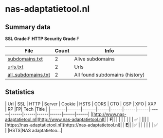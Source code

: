 

# nas-adaptatietool.nl
## Summary data


**SSL Grade**:F
**HTTP Security Grade**:F


| File       | Count | Info |
|------------|-------|------|
|[subdomains.txt](/data/nas-adaptatietool.nl/subdomains.txt)|2|Alive subdomains|
|[urls.txt](/data/nas-adaptatietool.nl/urls.txt)|2|Urls|
|[all_subdomains.txt](/data/nas-adaptatietool.nl/all_subdomains.txt)|2|All found subdomains (history)|


## Statistics


| Url | SSL | HTTP | Server | Cookie | HSTS | CORS | CTO | CSP | XFO | XXP | RP |FP| Tech |Title |
|--------|-------|-------|------|------|------|------|------|------|------|------|------|------|------|
|[http://www.nas-adaptatietool.nl](http://www.nas-adaptatietool.nl)| | **F**|| | | | | | | | :white_check_mark: | |||
|[https://nas-adaptatietool.nl](https://nas-adaptatietool.nl)| | **E**|| |:white_check_mark: | | | | | | :white_check_mark: | |HSTS|NAS adaptatietoo...|